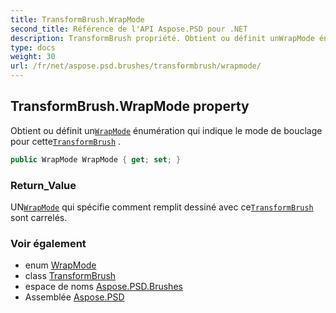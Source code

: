 ```yaml
---
title: TransformBrush.WrapMode
second_title: Référence de l'API Aspose.PSD pour .NET
description: TransformBrush propriété. Obtient ou définit unWrapMode énumération qui indique le mode de bouclage pour cetteTransformBrush .
type: docs
weight: 30
url: /fr/net/aspose.psd.brushes/transformbrush/wrapmode/
---
```

## TransformBrush.WrapMode property

Obtient ou définit un[`WrapMode`](../../../aspose.psd/wrapmode/) énumération qui indique le mode de bouclage pour cette[`TransformBrush`](../) .

```csharp
public WrapMode WrapMode { get; set; }
```

### Return_Value

UN[`WrapMode`](../../../aspose.psd/wrapmode/) qui spécifie comment remplit dessiné avec ce[`TransformBrush`](../) sont carrelés.

### Voir également

* enum [WrapMode](../../../aspose.psd/wrapmode/)
* class [TransformBrush](../)
* espace de noms [Aspose.PSD.Brushes](../../transformbrush/)
* Assemblée [Aspose.PSD](../../../)


